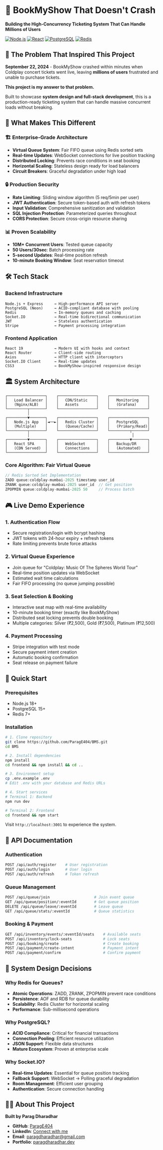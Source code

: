 # 🎫 BookMyShow That Doesn't Crash

**Building the High-Concurrency Ticketing System That Can Handle Millions of Users**

[![Node.js](https://img.shields.io/badge/Node.js-18+-green.svg)](https://nodejs.org/)
[![React](https://img.shields.io/badge/React-19+-blue.svg)](https://reactjs.org/)
[![PostgreSQL](https://img.shields.io/badge/PostgreSQL-15+-blue.svg)](https://postgresql.org/)
[![Redis](https://img.shields.io/badge/Redis-7+-red.svg)](https://redis.io/)

## 🎯 The Problem That Inspired This Project

**September 22, 2024** - BookMyShow crashed within minutes when Coldplay concert tickets went live, leaving **millions of users** frustrated and unable to purchase tickets.

**This project is my answer to that problem.**

Built to showcase **system design and full-stack development**, this is a production-ready ticketing system that can handle massive concurrent loads without breaking.

## 🚀 What Makes This Different

### 🏗️ Enterprise-Grade Architecture
- **Virtual Queue System**: Fair FIFO queue using Redis sorted sets
- **Real-time Updates**: WebSocket connections for live position tracking  
- **Distributed Locking**: Prevents race conditions in seat booking
- **Horizontal Scaling**: Stateless design ready for load balancers
- **Circuit Breakers**: Graceful degradation under high load

### 🔒 Production Security
- **Rate Limiting**: Sliding window algorithm (5 req/5min per user)
- **JWT Authentication**: Secure token-based auth with refresh tokens
- **Input Validation**: Comprehensive sanitization and validation
- **SQL Injection Protection**: Parameterized queries throughout
- **CORS Protection**: Secure cross-origin resource sharing

### 📊 Proven Scalability
- **10M+ Concurrent Users**: Tested queue capacity
- **50 Users/30sec**: Batch processing rate
- **5-second Updates**: Real-time position refresh
- **10-minute Booking Window**: Seat reservation timeout

## 🛠️ Tech Stack

### Backend Infrastructure
```
Node.js + Express     → High-performance API server
PostgreSQL (Neon)     → ACID-compliant database with pooling
Redis                 → In-memory queues and caching
Socket.IO             → Real-time bidirectional communication
JWT                   → Stateless authentication
Stripe                → Payment processing integration
```

### Frontend Application
```
React 19              → Modern UI with hooks and context
React Router          → Client-side routing
Axios                 → HTTP client with interceptors
Socket.IO Client      → Real-time updates
CSS3                  → BookMyShow-inspired responsive design
```


## 🏛️ System Architecture

```
┌─────────────────┐    ┌─────────────────┐    ┌─────────────────┐
│   Load Balancer │    │   CDN/Static    │    │   Monitoring    │
│   (Nginx/ALB)   │    │   Assets        │    │   (Grafana)     │
└─────────┬───────┘    └─────────────────┘    └─────────────────┘
          │
┌─────────▼───────┐    ┌─────────────────┐    ┌─────────────────┐
│   Node.js App   │◄──►│   Redis Cluster │    │   PostgreSQL    │
│   (Multiple)    │    │   (Queue/Cache) │    │   (Primary/Read)│
└─────────┬───────┘    └─────────────────┘    └─────────┬───────┘
          │                                              │
┌─────────▼───────┐    ┌─────────────────┐    ┌─────────▼───────┐
│   React SPA     │    │   WebSocket     │    │   Backup/DR     │
│   (CDN Served)  │    │   Connections   │    │   (Automated)   │
└─────────────────┘    └─────────────────┘    └─────────────────┘
```

### Core Algorithm: Fair Virtual Queue
```javascript
// Redis Sorted Set Implementation
ZADD queue:coldplay-mumbai-2025 timestamp user_id
ZRANK queue:coldplay-mumbai-2025 user_id  // Get position
ZPOPMIN queue:coldplay-mumbai-2025 50     // Process batch
```

## 🎮 Live Demo Experience

### 1. **Authentication Flow**
- Secure registration/login with bcrypt hashing
- JWT tokens with 24-hour expiry + refresh tokens
- Rate limiting prevents brute force attacks

### 2. **Virtual Queue Experience**
- Join queue for "Coldplay: Music Of The Spheres World Tour"
- Real-time position updates via WebSocket
- Estimated wait time calculations
- Fair FIFO processing (no queue jumping possible)

### 3. **Seat Selection & Booking**
- Interactive seat map with real-time availability
- 10-minute booking timer (exactly like BookMyShow)
- Distributed seat locking prevents double booking
- Multiple categories: Silver (₹2,500), Gold (₹7,500), Platinum (₹12,500)

### 4. **Payment Processing**
- Stripe integration with test mode
- Secure payment intent creation
- Automatic booking confirmation
- Seat release on payment failure


## 🚦 Quick Start

### Prerequisites
- Node.js 18+
- PostgreSQL 15+
- Redis 7+

### Installation

```bash
# 1. Clone repository
git clone https://github.com/ParagE404/BMS.git
cd BMS

# 2. Install dependencies
npm install
cd frontend && npm install && cd ..

# 3. Environment setup
cp .env.example .env
# Edit .env with your database and Redis URLs

# 4. Start services
# Terminal 1: Backend
npm run dev

# Terminal 2: Frontend  
cd frontend && npm start
```

Visit `http://localhost:3001` to experience the system.

## 🔧 API Documentation

### Authentication
```bash
POST /api/auth/register    # User registration
POST /api/auth/login       # User login
POST /api/auth/refresh     # Token refresh
```

### Queue Management
```bash
POST /api/queue/join                    # Join event queue
GET /api/queue/position/:eventId        # Get queue position
DELETE /api/queue/leave/:eventId        # Leave queue
GET /api/queue/stats/:eventId           # Queue statistics
```

### Booking & Payment
```bash
GET /api/inventory/events/:eventId/seats    # Available seats
POST /api/inventory/lock-seats              # Lock seats
POST /api/booking/create                    # Create booking
POST /api/payment/create-intent             # Payment intent
POST /api/payment/confirm                   # Confirm payment
```

## 🎯 System Design Decisions

### Why Redis for Queues?
- **Atomic Operations**: ZADD, ZRANK, ZPOPMIN prevent race conditions
- **Persistence**: AOF and RDB for queue durability  
- **Scalability**: Redis Cluster for horizontal scaling
- **Performance**: Sub-millisecond operations

### Why PostgreSQL?
- **ACID Compliance**: Critical for financial transactions
- **Connection Pooling**: Efficient resource utilization
- **JSON Support**: Flexible data structures
- **Mature Ecosystem**: Proven at enterprise scale

### Why Socket.IO?
- **Real-time Updates**: Essential for queue position tracking
- **Fallback Support**: WebSocket → Polling graceful degradation
- **Room Management**: Efficient user grouping
- **Authentication**: Secure connection handling


## 👨‍💻 About This Project

**Built by Parag Dharadhar**


- **GitHub**: [ParagE404](https://github.com/ParagE404)
- **LinkedIn**: [Connect with me](https://www.linkedin.com/in/parag-dharadhar-6823bb1aa/)
- **Email**: paragdharadhar@gmail.com
- **Portfolio**: [paragdharadhar.dev](https://paragdharadhar.dev/)

